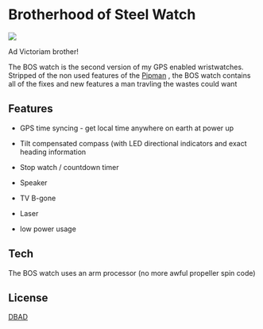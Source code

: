 Brotherhood of Steel Watch
========================
![ ](https://i.imgur.com/1lzmw3d.png  "Ad Victoriam!")

Ad Victoriam brother!

The BOS watch is the second version of my GPS enabled wristwatches. Stripped of the non used features of the [Pipman](https://www.random-hackery.net/pipman-gps-watch/) , the BOS watch contains all of the fixes and new features a man travling the wastes could want

Features
---------------
- GPS time syncing - get local time anywhere on earth at power up

- Tilt compensated compass (with LED directional indicators and exact heading information

- Stop watch / countdown timer

- Speaker

- TV B-gone

- Laser

- low power usage

Tech
---------
The BOS watch uses an arm processor (no more awful propeller spin code)

License
----------
[DBAD](https://github.com/philsturgeon/dbad/blob/master/LICENSE-en.md) 
